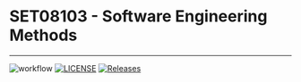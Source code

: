 # SET08103 - Software Engineering Methods

--- 

![workflow](https://github.com/immatthewmccolm/SET08103---seMethods/actions/workflows/main.yml/badge.svg)
[![LICENSE](https://img.shields.io/github/license/immatthewmccolm/SET08103---seMethods.svg?style=flat-square)](https://github.com/immatthewmccolm/SET08103---seMethods/blob/master/LICENSE)
[![Releases](https://img.shields.io/github/release/immatthewmccolm/SET08103---seMethods/all.svg?style=flat-square)](https://github.com/immatthewmccolm/SET08103---seMethods/releases)
